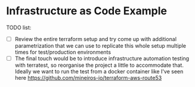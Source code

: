 # Infrastructure as Code Example

TODO list:
- [ ] Review the entire terraform setup and try come up with additional parametrization that we can use to replicate this whole setup multiple times for test/production environments
- [ ] The final touch would be to introduce infrastructure automation testing with terratest, so reorganise the project a little to accommodate that. Ideally we want to run the test from a docker container like I've seen here https://github.com/mineiros-io/terraform-aws-route53